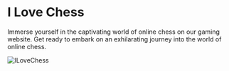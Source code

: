 # I Love Chess
Immerse yourself in the captivating world of online chess on our gaming website. 
Get ready to embark on an exhilarating journey into the world of online chess.

![ILoveChess](https://github.com/itsindrajput/Chess/assets/70815899/c276c790-cfe1-4599-a254-4e4b7c4ecae2)
